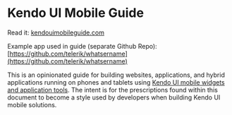 Kendo UI Mobile Guide
==================
Read it: [kendouimobileguide.com](http://www.kendouimobileguide.com)

Example app used in guide (separate Github Repo): [https://github.com/telerik/whatsername](https://github.com/telerik/whatsername)

This is an opinionated guide for building websites, applications, and hybrid applications running on phones and tablets using <a href="http://docs.telerik.com/kendo-ui/mobile/introduction">Kendo UI mobile widgets and application tools</a>. The intent is for the prescriptions found within this document to become a style used by developers when building Kendo UI mobile solutions.
